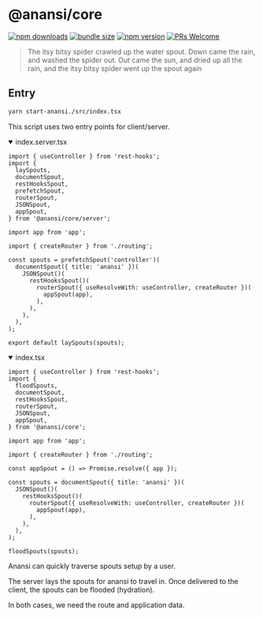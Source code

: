 # @anansi/core

<!--[![CircleCI](https://circleci.com/gh/notwillk/pojo-router.svg?style=shield)](https://circleci.com/gh/notwillk/pojo-router)-->

[![npm downloads](https://img.shields.io/npm/dm/@anansi/core.svg?style=flat-square)](https://www.npmjs.com/package/@anansi/core)
[![bundle size](https://img.shields.io/bundlephobia/minzip/@anansi/core?style=flat-square)](https://bundlephobia.com/result?p=@anansi/core)
[![npm version](https://img.shields.io/npm/v/@anansi/core.svg?style=flat-square)](https://www.npmjs.com/package/@anansi/core)
[![PRs Welcome](https://img.shields.io/badge/PRs-welcome-brightgreen.svg?style=flat-square)](http://makeapullrequest.com)

> The itsy bitsy spider crawled up the water spout.
> Down came the rain, and washed the spider out.
> Out came the sun, and dried up all the rain,
> and the itsy bitsy spider went up the spout again

## Entry

```bash
yarn start-anansi./src/index.tsx
```

This script uses two entry points for client/server.

<details open><summary>index.server.tsx</summary>

```tsx
import { useController } from 'rest-hooks';
import {
  laySpouts,
  documentSpout,
  restHooksSpout,
  prefetchSpout,
  routerSpout,
  JSONSpout,
  appSpout,
} from '@anansi/core/server';

import app from 'app';

import { createRouter } from './routing';

const spouts = prefetchSpout('controller')(
  documentSpout({ title: 'anansi' })(
    JSONSpout()(
      restHooksSpout()(
        routerSpout({ useResolveWith: useController, createRouter })(
          appSpout(app),
        ),
      ),
    ),
  ),
);

export default laySpouts(spouts);
```

</details>

<details open><summary>index.tsx</summary>

```tsx
import { useController } from 'rest-hooks';
import {
  floodSpouts,
  documentSpout,
  restHooksSpout,
  routerSpout,
  JSONSpout,
  appSpout,
} from '@anansi/core';

import app from 'app';

import { createRouter } from './routing';

const appSpout = () => Promise.resolve({ app });

const spouts = documentSpout({ title: 'anansi' })(
  JSONSpout()(
    restHooksSpout()(
      routerSpout({ useResolveWith: useController, createRouter })(
        appSpout(app),
      ),
    ),
  ),
);

floodSpouts(spouts);
```

</details>

Anansi can quickly traverse spouts setup by a user.

The server lays the spouts for anansi to travel in. Once delivered to the client, the spouts can be flooded (hydration).

In both cases, we need the route and application data.
